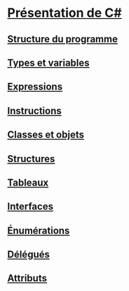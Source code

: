 # [Présentation de C#](index.md)
## [Structure du programme](program-structure.md)
## [Types et variables](types-and-variables.md)
## [Expressions](expressions.md)
## [Instructions](statements.md)
## [Classes et objets](classes-and-objects.md)
## [Structures](structs.md)
## [Tableaux](arrays.md)
## [Interfaces](interfaces.md)
## [Énumérations](enums.md)
## [Délégués](delegates.md)
## [Attributs](attributes.md)
